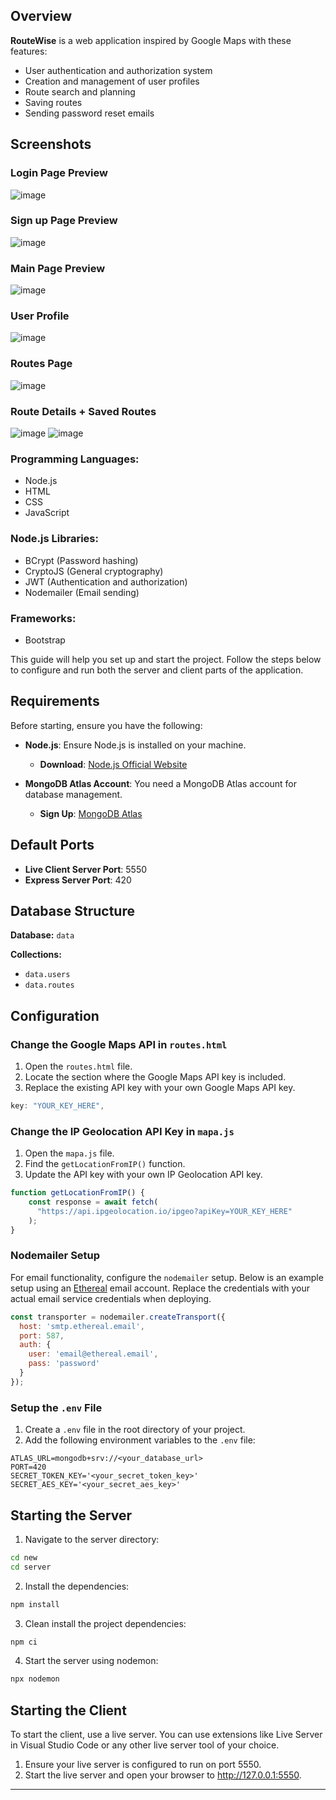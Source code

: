 ## Overview

**RouteWise** is a web application inspired by Google Maps with these features:
- User authentication and authorization system
- Creation and management of user profiles
- Route search and planning
- Saving routes
- Sending password reset emails

## Screenshots
### Login Page Preview
![image](https://github.com/Jonybtw/RouteWise/assets/84144569/cb75165f-9e5e-4bbd-b6df-ae6fbb3ec25e)
### Sign up Page Preview
![image](https://github.com/Jonybtw/RouteWise/assets/84144569/00c4cbea-8a31-4356-b610-3fc1309e7ad4)

### Main Page Preview
![image](https://github.com/Jonybtw/RouteWise/assets/84144569/2f328ba7-6291-474f-8cd3-53951fa8489a)

### User Profile
![image](https://github.com/Jonybtw/RouteWise/assets/84144569/43cecdec-eb77-4cac-ab88-9f3d4f95144a)

### Routes Page
![image](https://github.com/Jonybtw/RouteWise/assets/84144569/3b50c35c-ecf6-46e1-9625-2aab795b1bcd)
### Route Details + Saved Routes
![image](https://github.com/Jonybtw/RouteWise/assets/84144569/2f655c2f-cde5-4b13-82c6-0fa99d38594f)
![image](https://github.com/Jonybtw/RouteWise/assets/84144569/6efff2bc-1605-4534-8665-a5461ca99868)

### Programming Languages:
- Node.js
- HTML
- CSS
- JavaScript

### Node.js Libraries:
- BCrypt (Password hashing)
- CryptoJS (General cryptography)
- JWT (Authentication and authorization)
- Nodemailer (Email sending)

### Frameworks:
- Bootstrap

This guide will help you set up and start the project. Follow the steps below to configure and run both the server and client parts of the application.

## Requirements

Before starting, ensure you have the following:

- **Node.js**: Ensure Node.js is installed on your machine.
  - **Download**: [Node.js Official Website](https://nodejs.org/)

- **MongoDB Atlas Account**: You need a MongoDB Atlas account for database management.
  - **Sign Up**: [MongoDB Atlas](https://www.mongodb.com/cloud/atlas)

## Default Ports

- **Live Client Server Port**: 5550
- **Express Server Port**: 420

## Database Structure

**Database:** `data`

**Collections:**

- `data.users`
- `data.routes`

## Configuration

### Change the Google Maps API in `routes.html`

1. Open the `routes.html` file.
2. Locate the section where the Google Maps API key is included.
3. Replace the existing API key with your own Google Maps API key.

```javascript
key: "YOUR_KEY_HERE",
```

### Change the IP Geolocation API Key in `mapa.js`

1. Open the `mapa.js` file.
2. Find the `getLocationFromIP()` function.
3. Update the API key with your own IP Geolocation API key.

```javascript
function getLocationFromIP() {
    const response = await fetch(
      "https://api.ipgeolocation.io/ipgeo?apiKey=YOUR_KEY_HERE"
    );
}
```

### Nodemailer Setup

For email functionality, configure the `nodemailer` setup. Below is an example setup using an [Ethereal](https://ethereal.email/) email account. Replace the credentials with your actual email service credentials when deploying.

```javascript
const transporter = nodemailer.createTransport({
  host: 'smtp.ethereal.email',
  port: 587,
  auth: {
    user: 'email@ethereal.email',
    pass: 'password'
  }
});
```

### Setup the `.env` File

1. Create a `.env` file in the root directory of your project.
2. Add the following environment variables to the `.env` file:

```env
ATLAS_URL=mongodb+srv://<your_database_url>
PORT=420
SECRET_TOKEN_KEY='<your_secret_token_key>'
SECRET_AES_KEY='<your_secret_aes_key>'
```
## Starting the Server

  1. Navigate to the server directory:
  ```bash
  cd new
  cd server
  ```
  2. Install the dependencies:
  ```bash
  npm install
  ```
  3. Clean install the project dependencies:
  ```bash
  npm ci
  ```
  4. Start the server using nodemon:
  ```bash
  npx nodemon
  ```
## Starting the Client

To start the client, use a live server. You can use extensions like Live Server in Visual Studio Code or any other live server tool of your choice.

  1. Ensure your live server is configured to run on port 5550.
  2. Start the live server and open your browser to http://127.0.0.1:5550.

---

